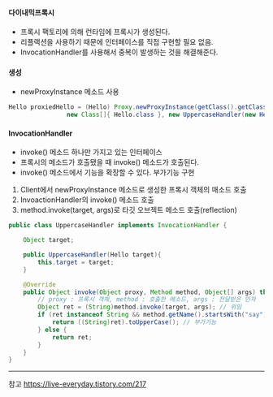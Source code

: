 #### 다이내믹프록시

- 프록시 팩토리에 의해 런타임에 프록시가 생성된다.
- 리플랙션을 사용하기 때문에 인터페이스를 직접 구현할 필요 없음. 
- InvocationHandler를 사용해서 중복이 발생하는 것을 해결해준다.

#### 생성

- newProxyInstance 메소드 사용

``` java
Hello proxiedHello = (Hello) Proxy.newProxyInstance(getClass().getClassLoader(),
                new Class[]{ Hello.class }, new UppercaseHandler(new HelloTarget())); // 인터페이스, InvocationHandler 구현체
```                

#### InvocationHandler

- invoke() 메소드 하나만 가지고 있는 인터페이스
- 프록시의 메소드가 호출됐을 때 invoke() 메소드가 호출된다.
- invoke() 메소드에서 기능을 확장할 수 있다. 부가기능 구현

1. Client에서 newProxyInstance 메소드로 생성한 프록시 객체의 매소드 호출 
2. InvoactionHandler의 invoke() 메소드 호출 
3. method.invoke(target, args)로 타깃 오브젝트 메소드 호출(reflection)

``` java
public class UppercaseHandler implements InvocationHandler {

    Object target;

    public UppercaseHandler(Hello target){
        this.target = target;
    }

    @Override
    public Object invoke(Object proxy, Method method, Object[] args) throws Throwable {
        // proxy : 프록시 객체, method : 호출한 메소드, args : 전달받은 인자
        Object ret = (String)method.invoke(target, args); // 위임
        if (ret instanceof String && method.getName().startsWith("say")){
            return ((String)ret).toUpperCase(); // 부가기능
        } else {
            return ret;
        }
    }
}
```

* * *
참고
https://live-everyday.tistory.com/217
